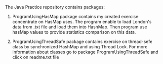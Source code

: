 The Java Practice repository contains packages: 
1) ProgramUsingHasMap package contains my created exercise concentrate on HasMap uses. 
   The program enable to load London's data from .txt file and load them into HashMap. 
   Then program use hasMap values to provide statistics comparison on this data. 

2) ProgramUsingThreadSafe package contains exercise on thread-sefe class by synchronized HashMap 
   and using Thread Lock. For more information about classes go to package ProgramUsingThreadSafe 
   and click on readme.txt file 
